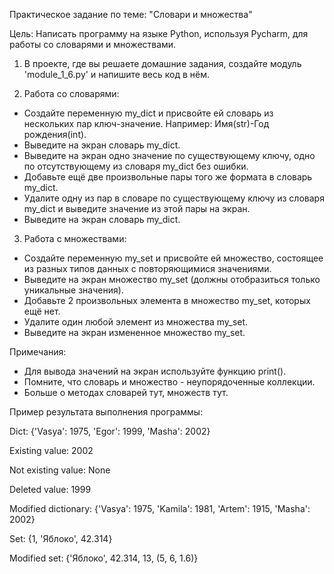 Практическое задание по теме: "Словари и множества"

Цель: Написать программу на языке Python, используя Pycharm, для работы со словарями и множествами.

1. В проекте, где вы решаете домашние задания, создайте модуль 'module_1_6.py' и напишите весь код в нём.

2. Работа со словарями:
  - Создайте переменную my_dict и присвойте ей словарь из нескольких пар ключ-значение.
Например: Имя(str)-Год рождения(int).
  - Выведите на экран словарь my_dict.
  - Выведите на экран одно значение по существующему ключу, одно по отсутствующему из словаря my_dict без ошибки.
  - Добавьте ещё две произвольные пары того же формата в словарь my_dict.
  - Удалите одну из пар в словаре по существующему ключу из словаря my_dict и выведите значение из этой пары на экран.
  - Выведите на экран словарь my_dict.

3. Работа с множествами:
  - Создайте переменную my_set и присвойте ей множество, состоящее из разных типов данных с повторяющимися значениями.
  - Выведите на экран множество my_set (должны отобразиться только уникальные значения).
  - Добавьте 2 произвольных элемента в множество my_set, которых ещё нет.
  - Удалите один любой элемент из множества my_set.
  - Выведите на экран измененное множество my_set.

Примечания:
  - Для вывода значений на экран используйте функцию print().
  - Помните, что словарь и множество - неупорядоченные коллекции.
  - Больше о методах словарей тут, множеств тут.

Пример результата выполнения программы:

Dict: {'Vasya': 1975, 'Egor': 1999, 'Masha': 2002}

Existing value: 2002

Not existing value: None

Deleted value: 1999

Modified dictionary: {'Vasya': 1975, 'Kamila': 1981, 'Artem': 1915, 'Masha': 2002}

Set: {1, 'Яблоко', 42.314}

Modified set: {'Яблоко', 42.314, 13, (5, 6, 1.6)}
